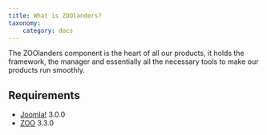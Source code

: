 ```yaml
---
title: What is ZOOlanders?
taxonomy:
    category: docs
---
```


The ZOOlanders component is the heart of all our products, it holds the framework, the manager and essentially all the necessary tools to make our products run smoothly.

## Requirements

- [Joomla!](http://www.joomla.org/) 3.0.0
- [ZOO](http://yootheme.com/zoo/) 3.3.0
